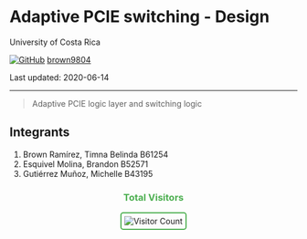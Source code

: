 # Adaptive PCIE switching - Design

University of Costa Rica

[![GitHub](https://img.shields.io/badge/--181717?logo=github&logoColor=ffffff)](https://github.com/)
[brown9804](https://github.com/brown9804)

Last updated: 2020-06-14

------------------------------------------

> Adaptive PCIE logic layer and switching logic

## Integrants

1. Brown Ramírez, Timna Belinda  B61254
2. Esquivel Molina, Brandon B52571
3. Gutiérrez Muñoz, Michelle B43195

<div align="center">
  <h3 style="color: #4CAF50;">Total Visitors</h3>
  <img src="https://profile-counter.glitch.me/brown9804/count.svg" alt="Visitor Count" style="border: 2px solid #4CAF50; border-radius: 5px; padding: 5px;"/>
</div>
